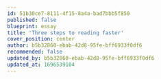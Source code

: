 ```yaml
---
id: 51b30ce7-8111-4f15-8a4a-bad7bbb5f850
published: false
blueprint: essay
title: 'Three steps to reading faster'
cover_position: center
author: b5b32860-ebab-42d8-95fe-bff6933f0df6
recommended: false
updated_by: b5b32860-ebab-42d8-95fe-bff6933f0df6
updated_at: 1696539104
---
```

